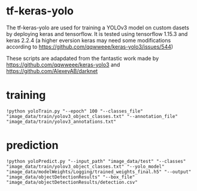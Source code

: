 # tf-keras-yolo 
The tf-keras-yolo are used for training a YOLOv3 model on custom dasets by deploying keras and tensorflow. It is tested using tensorflow 1.15.3 and keras 2.2.4 (a higher eversion keras may need some modifications according to https://github.com/qqwweee/keras-yolo3/issues/544)

These scripts are adapdated from the fantastic work made by https://github.com/qqwweee/keras-yolo3 and https://github.com/AlexeyAB/darknet

# training
```
!python yoloTrain.py "--epoch" 100 "--classes_file" "image_data/train/yolov3_object_classes.txt" "--annotation_file" "image_data/train/yolov3_annotations.txt"
```

# prediction
```
!python yoloPredict.py "--input_path" "image_data/test" "--classes" "image_data/train/yolov3_object_classes.txt" "--yolo_model" "image_data/modelWeights/Logging/trained_weights_final.h5" "--output" "image_data/objectDetectionResults" "--box_file" "image_data/objectDetectionResults/detection.csv"
```
